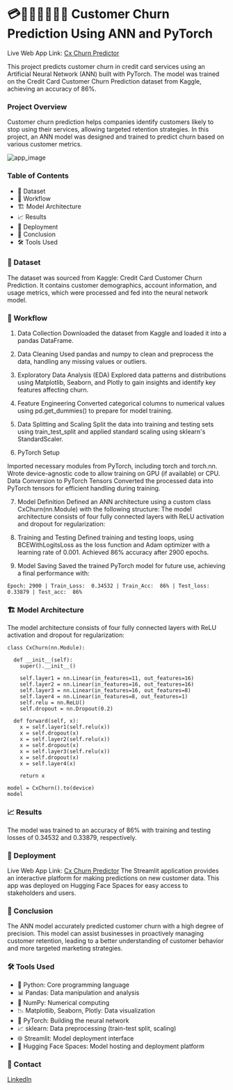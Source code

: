 # 💳👨🏻‍💼💁🏻‍♀️ Customer Churn Prediction Using ANN and PyTorch
Live Web App Link: [Cx Churn Predictor](https://musk12-cx-churn-prediction-with-pytorch.hf.space)

This project predicts customer churn in credit card services using an Artificial Neural Network (ANN) built with PyTorch. The model was trained on the Credit Card Customer Churn Prediction dataset from Kaggle, achieving an accuracy of 86%.

### Project Overview
Customer churn prediction helps companies identify customers likely to stop using their services, allowing targeted retention strategies. In this project, an ANN model was designed and trained to predict churn based on various customer metrics.

![app_image](https://github.com/user-attachments/assets/b088e200-9cf8-4657-b270-859f70a4584b)

### Table of Contents
- 📁 Dataset
- 🧩 Workflow
- 🏗️ Model Architecture
- 📈 Results
- 🚀 Deployment
- 📝 Conclusion
- 🛠️ Tools Used

### 📁 Dataset
The dataset was sourced from Kaggle: Credit Card Customer Churn Prediction. It contains customer demographics, account information, and usage metrics, which were processed and fed into the neural network model.

### 🧩 Workflow
1. Data Collection
Downloaded the dataset from Kaggle and loaded it into a pandas DataFrame.

2. Data Cleaning
Used pandas and numpy to clean and preprocess the data, handling any missing values or outliers.

3. Exploratory Data Analysis (EDA)
Explored data patterns and distributions using Matplotlib, Seaborn, and Plotly to gain insights and identify key features affecting churn.

4. Feature Engineering
Converted categorical columns to numerical values using pd.get_dummies() to prepare for model training.

5. Data Splitting and Scaling
Split the data into training and testing sets using train_test_split and applied standard scaling using sklearn's StandardScaler.

6. PyTorch Setup

Imported necessary modules from PyTorch, including torch and torch.nn.
Wrote device-agnostic code to allow training on GPU (if available) or CPU.
Data Conversion to PyTorch Tensors
Converted the processed data into PyTorch tensors for efficient handling during training.

7. Model Definition 
Defined an ANN architecture using a custom class CxChurn(nn.Module) with the following structure:
The model architecture consists of four fully connected layers with ReLU activation and dropout for regularization:

8. Training and Testing
Defined training and testing loops, using BCEWithLogitsLoss as the loss function and Adam optimizer with a learning rate of 0.001. Achieved 86% accuracy after 2900 epochs.

9. Model Saving
Saved the trained PyTorch model for future use, achieving a final performance with:
```
Epoch: 2900 | Train_Loss:  0.34532 | Train_Acc:  86% | Test_loss:  0.33879 | Test_acc:  86%
```

### 🏗️ Model Architecture
The model architecture consists of four fully connected layers with ReLU activation and dropout for regularization:
```
class CxChurn(nn.Module):

  def __init__(self):
    super().__init__()

    self.layer1 = nn.Linear(in_features=11, out_features=16)
    self.layer2 = nn.Linear(in_features=16, out_features=16)
    self.layer3 = nn.Linear(in_features=16, out_features=8)
    self.layer4 = nn.Linear(in_features=8, out_features=1)
    self.relu = nn.ReLU()
    self.dropout = nn.Dropout(0.2)

  def forward(self, x):
    x = self.layer1(self.relu(x))
    x = self.dropout(x)
    x = self.layer2(self.relu(x))
    x = self.dropout(x)
    x = self.layer3(self.relu(x))
    x = self.dropout(x)
    x = self.layer4(x)

    return x

model = CxChurn().to(device)
model
```

### 📈 Results
The model was trained to an accuracy of 86% with training and testing losses of 0.34532 and 0.33879, respectively.

### 🚀 Deployment
Live Web App Link: [Cx Churn Predictor](https://musk12-cx-churn-prediction-with-pytorch.hf.space)
The Streamlit application provides an interactive platform for making predictions on new customer data. This app was deployed on Hugging Face Spaces for easy access to stakeholders and users.

### 📝 Conclusion
The ANN model accurately predicted customer churn with a high degree of precision. This model can assist businesses in proactively managing customer retention, leading to a better understanding of customer behavior and more targeted marketing strategies.

### 🛠️ Tools Used
- 🐍 Python: Core programming language
- 📊 Pandas: Data manipulation and analysis
- 🧮 NumPy: Numerical computing
- 📉 Matplotlib, Seaborn, Plotly: Data visualization
- 🔄 PyTorch: Building the neural network
- 📈 sklearn: Data preprocessing (train-test split, scaling)
- 🌐 Streamlit: Model deployment interface
- 🤗 Hugging Face Spaces: Model hosting and deployment platform

### 🤙 Contact
[LinkedIn](https://www.linkedin.com/in/ajay-kumar-72ba861b8/)
